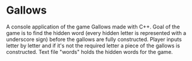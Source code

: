 # Gallows
A console application of the game Gallows made with C++. Goal of the game is to find the hidden word (every hidden letter is represented with a underscore sign) before the gallows are fully constructed. Player inputs letter by letter and if it's not the required letter a piece of the gallows is constructed. Text file "words" holds the hidden words for the game. 
